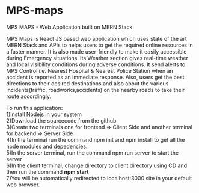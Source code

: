 # MPS-maps
MPS MAPS - Web Application built on MERN Stack

MPS Maps is React JS based web application which uses state of the art MERN Stack and APIs to helps users to get the required online resources in a faster manner.
It is also made user-friendly to make it easily accessible during Emergency situations.
Its Weather section gives real-time weather and local visibility conditions during adverse conditions.
It send alerts to MPS Control i.e. Nearest Hospital & Nearest Police Station when an accident is reported as an immediate response.
Also, users get the best directions to their desired destinations and also about the various incidents(traffic, roadworks,accidents) on the nearby roads to take their route accordingly.

To run this application: <br/>
1)Install Nodejs in your system <br/>
2)Download the sourcecode from the github <br/>
3)Create two terminals one for frontend => Client Side and another terminal for backend => Server Side <br/>
4)In the terminal run the command npm init and npm install to get all the node modules and depedencies. <br/>
5)In the server terminal, run the command npm run server to start the server <br/>
6)In the client terminal, change directory to client directory using CD and then run the command <strong>npm start</strong> <br/>
7)You will be automatically redirected to localhost:3000 site in your default web browser. <br/>
